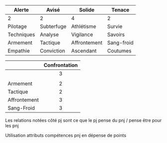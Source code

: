 |Alerte|Avisé|Solide|Tenace|
|---|---|---|---|
|2|2|4|2|
|Pilotage|Subterfuge|Athlétisme|Survie|
|Techniques|Analyse|Vigilance|Savoirs|
|Armement|Tactique|Affrontement|Sang-froid|
|Empathie|Conviction|Ascendant|Coutumes|

||Confrontation|
|:---|:---:|
||3|
|  |  |
|Armement|2|
|Tactique|2|
|Affrontement|3|
|Sang-Froid|3|

Les relations notées côté pj sont ce que le pj pense du pnj / pense être pour les pnj

Utilisation attributs compétences pnj en dépense de points 